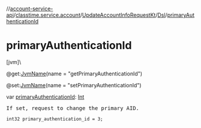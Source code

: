 //[account-service-api](../../../../index.md)/[classtime.service.account](../../index.md)/[UpdateAccountInfoRequestKt](../index.md)/[Dsl](index.md)/[primaryAuthenticationId](primary-authentication-id.md)

# primaryAuthenticationId

[jvm]\

@get:[JvmName](https://kotlinlang.org/api/latest/jvm/stdlib/kotlin.jvm/-jvm-name/index.html)(name = &quot;getPrimaryAuthenticationId&quot;)

@set:[JvmName](https://kotlinlang.org/api/latest/jvm/stdlib/kotlin.jvm/-jvm-name/index.html)(name = &quot;setPrimaryAuthenticationId&quot;)

var [primaryAuthenticationId](primary-authentication-id.md): [Int](https://kotlinlang.org/api/latest/jvm/stdlib/kotlin/-int/index.html)

<pre>
If set, request to change the primary AID.
</pre>

<code>int32 primary_authentication_id = 3;</code>
